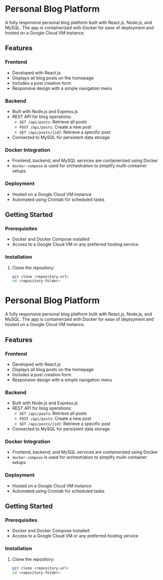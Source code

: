 # Personal Blog Platform

A fully responsive personal blog platform built with React.js, Node.js, and MySQL. The app is containerized with Docker for ease of deployment and hosted on a Google Cloud VM instance.

## Features

### Frontend
- Developed with React.js
- Displays all blog posts on the homepage
- Includes a post creation form
- Responsive design with a simple navigation menu

### Backend
- Built with Node.js and Express.js
- REST API for blog operations:
  - `GET /api/posts`: Retrieve all posts
  - `POST /api/posts`: Create a new post
  - `GET /api/posts/{id}`: Retrieve a specific post
- Connected to MySQL for persistent data storage

### Docker Integration
- Frontend, backend, and MySQL services are containerized using Docker
- `docker-compose` is used for orchestration to simplify multi-container setups

### Deployment
- Hosted on a Google Cloud VM instance
- Automated using Crontab for scheduled tasks

## Getting Started

### Prerequisites
- Docker and Docker Compose installed
- Access to a Google Cloud VM or any preferred hosting service

### Installation

1. Clone the repository:
   ```bash
   git clone <repository-url>
   cd <repository-folder>
# Personal Blog Platform

A fully responsive personal blog platform built with React.js, Node.js, and MySQL. The app is containerized with Docker for ease of deployment and hosted on a Google Cloud VM instance.

## Features

### Frontend
- Developed with React.js
- Displays all blog posts on the homepage
- Includes a post creation form
- Responsive design with a simple navigation menu

### Backend
- Built with Node.js and Express.js
- REST API for blog operations:
  - `GET /api/posts`: Retrieve all posts
  - `POST /api/posts`: Create a new post
  - `GET /api/posts/{id}`: Retrieve a specific post
- Connected to MySQL for persistent data storage

### Docker Integration
- Frontend, backend, and MySQL services are containerized using Docker
- `docker-compose` is used for orchestration to simplify multi-container setups

### Deployment
- Hosted on a Google Cloud VM instance
- Automated using Crontab for scheduled tasks

## Getting Started

### Prerequisites
- Docker and Docker Compose installed
- Access to a Google Cloud VM or any preferred hosting service

### Installation

1. Clone the repository:
   ```bash
   git clone <repository-url>
   cd <repository-folder>
